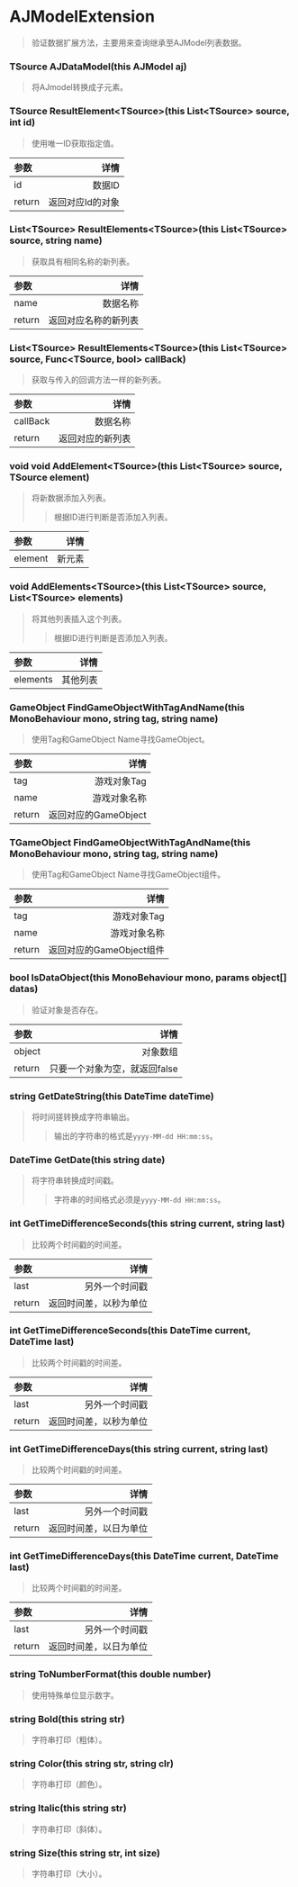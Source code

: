 # AJModelExtension
> 验证数据扩展方法，主要用来查询继承至AJModel列表数据。</br>
### TSource AJDataModel<TSource>(this AJModel aj)
> 将AJmodel转换成子元素。</br>

### TSource ResultElement\<TSource>(this List\<TSource> source, int id)
> 使用唯一ID获取指定值。</br>

|参数|详情|
|:---|----:|
|id|数据ID|
|return|返回对应Id的对象|

### List\<TSource> ResultElements\<TSource>(this List\<TSource> source, string name)
> 获取具有相同名称的新列表。</br>

|参数|详情|
|:---|----:|
|name|数据名称|
|return|返回对应名称的新列表|

### List\<TSource> ResultElements\<TSource>(this List\<TSource> source, Func\<TSource, bool> callBack)
> 获取与传入的回调方法一样的新列表。</br>

|参数|详情|
|:---|----:|
|callBack|数据名称|
|return|返回对应的新列表|

### void void AddElement\<TSource>(this List\<TSource> source, TSource element)
> 将新数据添加入列表。</br>
> > 根据ID进行判断是否添加入列表。</br>

|参数|详情|
|:---|----:|
|element|新元素|

### void AddElements\<TSource>(this List\<TSource> source, List\<TSource> elements)
> 将其他列表插入这个列表。</br>
> > 根据ID进行判断是否添加入列表。</br>

|参数|详情|
|:---|----:|
|elements|其他列表|

### GameObject FindGameObjectWithTagAndName(this MonoBehaviour mono, string tag, string name)
> 使用Tag和GameObject Name寻找GameObject。</br>

|参数|详情|
|:---|----:|
|tag|游戏对象Tag|
|name|游戏对象名称|
|return|返回对应的GameObject|

### TGameObject FindGameObjectWithTagAndName<TGameObject>(this MonoBehaviour mono, string tag, string name)
> 使用Tag和GameObject Name寻找GameObject组件。</br>

|参数|详情|
|:---|----:|
|tag|游戏对象Tag|
|name|游戏对象名称|
|return|返回对应的GameObject组件|

### bool IsDataObject(this MonoBehaviour mono, params object[] datas)
> 验证对象是否存在。</br>

|参数|详情|
|:---|----:|
|object|对象数组|
|return|只要一个对象为空，就返回false|

### string GetDateString(this DateTime dateTime) 
> 将时间搓转换成字符串输出。</br>
> > 输出的字符串的格式是`yyyy-MM-dd HH:mm:ss`。</br>

### DateTime GetDate(this string date)
> 将字符串转换成时间戳。</br>
> > 字符串的时间格式必须是`yyyy-MM-dd HH:mm:ss`。</br>

### int GetTimeDifferenceSeconds(this string current, string last)
> 比较两个时间戳的时间差。</br>

|参数|详情|
|:---|----:|
|last|另外一个时间戳|
|return|返回时间差，以秒为单位|

### int GetTimeDifferenceSeconds(this DateTime current, DateTime last)
> 比较两个时间戳的时间差。</br>

|参数|详情|
|:---|----:|
|last|另外一个时间戳|
|return|返回时间差，以秒为单位|

### int GetTimeDifferenceDays(this string current, string last) 
> 比较两个时间戳的时间差。</br>

|参数|详情|
|:---|----:|
|last|另外一个时间戳|
|return|返回时间差，以日为单位|

### int GetTimeDifferenceDays(this DateTime current, DateTime last)
> 比较两个时间戳的时间差。</br>

|参数|详情|
|:---|----:|
|last|另外一个时间戳|
|return|返回时间差，以日为单位|


### string ToNumberFormat(this double number)
> 使用特殊单位显示数字。</br>

### string Bold(this string str)
> 字符串打印（粗体）。</br>

### string Color(this string str, string clr)
> 字符串打印（颜色）。</br>

### string Italic(this string str)
> 字符串打印（斜体）。</br>

### string Size(this string str, int size)
> 字符串打印（大小）。</br>

